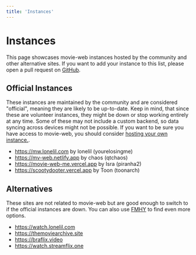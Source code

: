 ```yaml
---
title: 'Instances'
---
```


# Instances

This page showcases movie-web instances hosted by the community and other alternative sites. If you want to add your instance to this list, please open a pull request on [GitHub](https://github.com/movie-web/docs).

## Official Instances

These instances are maintained by the community and are considered "official", meaning they are likely to be up-to-date. Keep in mind, that since these are volunteer instances, they might be down or stop working entirely at any time. Some of these may not include a custom backend, so data syncing across devices might not be possible. If you want to be sure you have access to movie-web, you should consider [hosting your own instance.](../1.self-hosting/1.hosting-intro.md).

* https://mw.lonelil.com by lonelil (yourelosingme)
* https://mv-web.netlify.app by chaos (qtchaos)
* https://movie-web-me.vercel.app by Isra (piranha2)
* https://scootydooter.vercel.app by Toon (toonarch)

## Alternatives

These sites are not related to movie-web but are good enough to switch to if the official instances are down. You can also use [FMHY](https://fmhy.pages.dev/videopiracyguide) to find even more options.

* https://watch.lonelil.com
* https://themoviearchive.site
* https://braflix.video
* https://watch.streamflix.one
